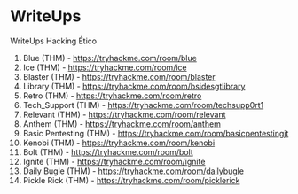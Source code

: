 # WriteUps
WriteUps Hacking Ético

1. Blue (THM) - https://tryhackme.com/room/blue
2. Ice (THM) - https://tryhackme.com/room/ice
3. Blaster (THM) - https://tryhackme.com/room/blaster
4. Library (THM) - https://tryhackme.com/room/bsidesgtlibrary
5. Retro (THM) - https://tryhackme.com/room/retro
6. Tech_Support (THM) - https://tryhackme.com/room/techsupp0rt1
7. Relevant (THM) - https://tryhackme.com/room/relevant
8. Anthem (THM) - https://tryhackme.com/room/anthem
9. Basic Pentesting (THM) - https://tryhackme.com/room/basicpentestingjt
10. Kenobi (THM) - https://tryhackme.com/room/kenobi
11. Bolt (THM) - https://tryhackme.com/room/bolt
12. Ignite (THM) - https://tryhackme.com/room/ignite
13. Daily Bugle (THM) - https://tryhackme.com/room/dailybugle
14. Pickle Rick (THM) - https://tryhackme.com/room/picklerick